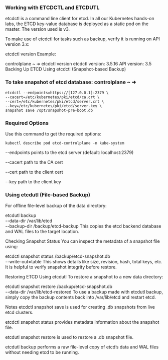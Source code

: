 ### Working with ETCDCTL and ETCDUTL
etcdctl is a command line client for etcd.
In all our Kubernetes hands-on labs, the ETCD key-value database is deployed as a static pod on the master. The version used is v3.

To make use of etcdctl for tasks such as backup, verify it is running on API version 3.x:

etcdctl version
Example:

controlplane ~ ➜  etcdctl version
etcdctl version: 3.5.16
API version: 3.5
Backing Up ETCD
Using etcdctl (Snapshot-based Backup)

### To take snapshot of etcd database: controlplane ~ ➜
```
etcdctl --endpoints=https://[127.0.0.1]:2379 \
--cacert=/etc/kubernetes/pki/etcd/ca.crt \
--cert=/etc/kubernetes/pki/etcd/server.crt \
--key=/etc/kubernetes/pki/etcd/server.key \
snapshot save /opt/snapshot-pre-boot.db
```

### Required Options

Use this command to get the required options:
```
kubectl describe pod etcd-controlplane -n kube-system
```
--endpoints points to the etcd server (default: localhost:2379)

--cacert path to the CA cert

--cert path to the client cert

--key path to the client key

### Using etcdutl (File-based Backup)
For offline file-level backup of the data directory:

etcdutl backup \
  --data-dir /var/lib/etcd \
  --backup-dir /backup/etcd-backup
This copies the etcd backend database and WAL files to the target location.

Checking Snapshot Status
You can inspect the metadata of a snapshot file using:

etcdctl snapshot status /backup/etcd-snapshot.db \
  --write-out=table
This shows details like size, revision, hash, total keys, etc. It is helpful to verify snapshot integrity before restore.

Restoring ETCD
Using etcdutl
To restore a snapshot to a new data directory:

etcdutl snapshot restore /backup/etcd-snapshot.db \
  --data-dir /var/lib/etcd-restored
To use a backup made with etcdutl backup, simply copy the backup contents back into /var/lib/etcd and restart etcd.

Notes
etcdctl snapshot save is used for creating .db snapshots from live etcd clusters.

etcdctl snapshot status provides metadata information about the snapshot file.

etcdutl snapshot restore is used to restore a .db snapshot file.

etcdutl backup performs a raw file-level copy of etcd’s data and WAL files without needing etcd to be running.
